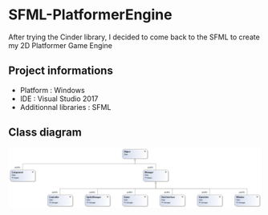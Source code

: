 # SFML-PlatformerEngine
After trying the Cinder library, I decided to come back to the SFML to create my 2D Platformer Game Engine

## Project informations

* Platform : Windows
* IDE : Visual Studio 2017
* Additionnal libraries : SFML

## Class diagram

![Alt text](/vs2017/ClassDiagram.png?raw=true "Optional Title")
